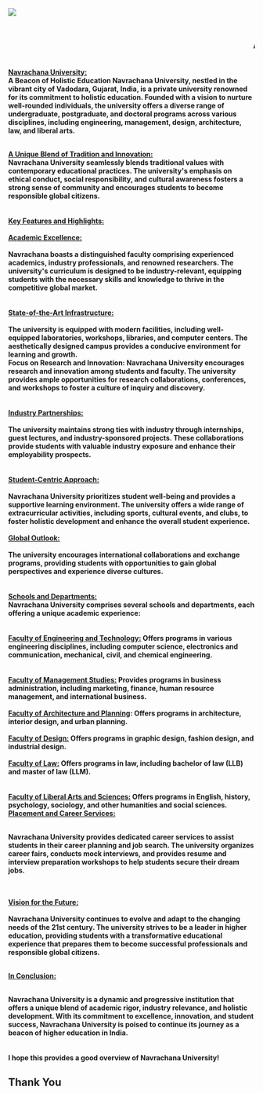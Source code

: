 
<html lang="en">
<head>
    <meta charset="UTF-8">
    <meta name="viewport" content="width=device-width, initial-scale=1.0">
    <title>About Us</title>
</head>
<body>
    <b>
        <img src="https://encrypted-tbn0.gstatic.com/images?q=tbn:ANd9GcTzwK3F3EHgv4FEvMrjNn8iWyD6HObwcKdzcg&s">
        <marquee><h1>About Us</h1></marquee>
        

<u>Navrachana University:<br></h2></u>
A Beacon of Holistic Education
Navrachana University, nestled in the vibrant city of Vadodara, Gujarat, India, is a private university renowned for its commitment to holistic education. Founded with a vision to nurture well-rounded individuals, the university offers a diverse range of undergraduate, postgraduate, and doctoral programs across various disciplines, including engineering, management, design, architecture, law, and liberal arts.
<br><br> 

<u>A Unique Blend of Tradition and Innovation:</u>
<br>
Navrachana University seamlessly blends traditional values with contemporary educational practices. The university's emphasis on ethical conduct, social responsibility, and cultural awareness fosters a strong sense of community and encourages students to become responsible global citizens.   
<br><br>
<u>Key Features and Highlights:</u>
<br><br>
<u>Academic Excellence:</u>
<br><br>
 Navrachana boasts a distinguished faculty comprising experienced academics, industry professionals, and renowned researchers. The university's curriculum is designed to be industry-relevant, equipping students with the necessary skills and knowledge to thrive in the competitive global market.   
 <br><br>
<u>State-of-the-Art Infrastructure:</u>
<br><br>
The university is equipped with modern facilities, including well-equipped laboratories, workshops, libraries, and computer centers. The aesthetically designed campus provides a conducive environment for learning and growth.   
Focus on Research and Innovation: Navrachana University encourages research and innovation among students and faculty. The university provides ample opportunities for research collaborations, conferences, and workshops to foster a culture of inquiry and discovery.
<br><br>   
<u>Industry Partnerships:</u>
<br><br>
 The university maintains strong ties with industry through internships, guest lectures, and industry-sponsored projects. These collaborations provide students with valuable industry exposure and enhance their employability prospects.
 <br><br>   
<u>Student-Centric Approach: </u>
<br><br>
Navrachana University prioritizes student well-being and provides a supportive learning environment. The university offers a wide range of extracurricular activities, including sports, cultural events, and clubs, to foster holistic development and enhance the overall student experience.   <br><br>
<u>Global Outlook: </u>
<br><br>
The university encourages international collaborations and exchange programs, providing students with opportunities to gain global perspectives and experience diverse cultures.   
<br><br>
<u>Schools and Departments:</u>
<br>
Navrachana University comprises several schools and departments, each offering a unique academic experience: 
<br>  
<br>
<u>Faculty of Engineering and Technology:</u> Offers programs in various engineering disciplines, including computer science, electronics and communication, mechanical, civil, and chemical engineering.
<br>   
<br>
<u>Faculty of Management Studies:</u> Provides programs in business administration, including marketing, finance, human resource management, and international business.
<br><br>
<u>Faculty of Architecture and Planning</u>: Offers programs in architecture, interior design, and urban planning. 
<br><br>
<u>Faculty of Design:</u> Offers programs in graphic design, fashion design, and industrial design.
<br><br>
<u>Faculty of Law:</u> Offers programs in law, including bachelor of law (LLB) and master of law (LLM).   
<br><br>
<u>Faculty of Liberal Arts and Sciences:</u> Offers programs in English, history, psychology, sociology, and other humanities and social sciences.
<u>Placement and Career Services:</u>
<br><br>

Navrachana University provides dedicated career services to assist students in their career planning and job search. The university organizes career fairs, conducts mock interviews, and provides resume and interview preparation workshops to help students secure their dream jobs.   
<br><br>

<u>Vision for the Future:</u>
<br><br>
Navrachana University continues to evolve and adapt to the changing needs of the 21st century. The university strives to be a leader in higher education, providing students with a transformative educational experience that prepares them to become successful professionals and responsible global citizens.
<br><br>

<u>In Conclusion:</u>
<br><br>

Navrachana University is a dynamic and progressive institution that offers a unique blend of academic rigor, industry relevance, and holistic development. With its commitment to excellence, innovation, and student success, Navrachana University is poised to continue its journey as a beacon of higher education in India.   
<br>
<br>
I hope this provides a good overview of Navrachana University!
<h2>Thank You</h2>

